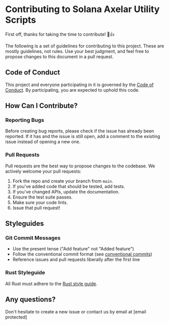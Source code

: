 # Contributing to Solana Axelar Utility Scripts

First off, thanks for taking the time to contribute! 🎉👍

The following is a set of guidelines for contributing to this project. These are mostly guidelines, not rules. Use your best judgment, and feel free to propose changes to this document in a pull request.

## Code of Conduct

This project and everyone participating in it is governed by the [Code of Conduct](CODE_OF_CONDUCT.md). By participating, you are expected to uphold this code.

## How Can I Contribute?

### Reporting Bugs

Before creating bug reports, please check if the issue has already been reported. If it has and the issue is still open, add a comment to the existing issue instead of opening a new one.

### Pull Requests

Pull requests are the best way to propose changes to the codebase. We actively welcome your pull requests:

1. Fork the repo and create your branch from `main`.
2. If you've added code that should be tested, add tests.
3. If you've changed APIs, update the documentation.
4. Ensure the test suite passes.
5. Make sure your code lints.
6. Issue that pull request!

## Styleguides

### Git Commit Messages

- Use the present tense ("Add feature" not "Added feature")
- Follow the conventional commit format (see [conventional commits](https://www.conventionalcommits.org/en/v1.0.0/))
- Reference issues and pull requests liberally after the first line

### Rust Styleguide

All Rust must adhere to the [Rust style guide](https://github.com/rust-dev-tools/fmt-rfcs/blob/master/guide/guide.md).

## Any questions?

Don't hesitate to create a new issue or contact us by email at [email protected]
